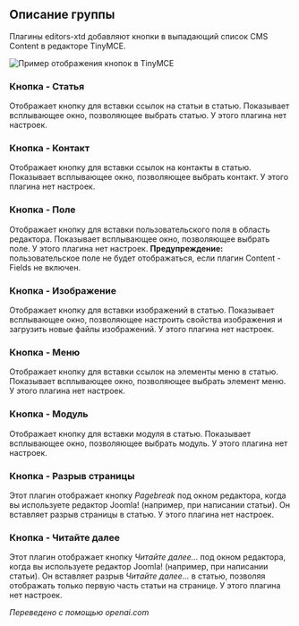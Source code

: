 <!-- Filename: Chunk4x:Extensions_Plugin_Manager_Edit_Button_Group / Display title: Группа кнопок Editors Xtd  -->

## Описание группы

Плагины editors-xtd добавляют кнопки в выпадающий список CMS Content в редакторе TinyMCE.

![Пример отображения кнопок в TinyMCE](../../../en/images/plugins/plugin-group-editors-extended.png)

### Кнопка - Статья

Отображает кнопку для вставки ссылок на статьи в статью. Показывает всплывающее окно, позволяющее выбрать статью. У этого плагина нет настроек.

### Кнопка - Контакт

Отображает кнопку для вставки ссылок на контакты в статью. Показывает всплывающее окно, позволяющее выбрать контакт. У этого плагина нет настроек.

### Кнопка - Поле

Отображает кнопку для вставки пользовательского поля в область редактора. Показывает всплывающее окно, позволяющее выбрать поле. У этого плагина нет настроек. **Предупреждение:** пользовательское поле не будет отображаться, если плагин Content - Fields не включен.

### Кнопка - Изображение

Отображает кнопку для вставки изображений в статью. Показывает всплывающее окно, позволяющее настроить свойства изображения и загрузить новые файлы изображений. У этого плагина нет настроек.

### Кнопка - Меню

Отображает кнопку для вставки ссылок на элементы меню в статью. Показывает всплывающее окно, позволяющее выбрать элемент меню. У этого плагина нет настроек.

### Кнопка - Модуль

Отображает кнопку для вставки модуля в статью. Показывает всплывающее окно, позволяющее выбрать модуль. У этого плагина нет настроек.

### Кнопка - Разрыв страницы

Этот плагин отображает кнопку *Pagebreak* под окном редактора, когда вы используете редактор Joomla! (например, при написании статьи). Он вставляет разрыв страницы в статью. У этого плагина нет настроек.

### Кнопка - Читайте далее

Этот плагин отображает кнопку *Читайте далее...* под окном редактора, когда вы используете редактор Joomla! (например, при написании статьи). Он вставляет разрыв *Читайте далее...* в статью, позволяя отображать только первую часть статьи на странице. У этого плагина нет настроек.

*Переведено с помощью openai.com*


